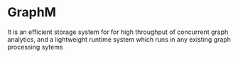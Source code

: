 # GraphM
It is an efficient storage system for for high throughput of concurrent graph analytics, and a lightweight runtime system which runs in any existing graph processing sytems
